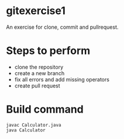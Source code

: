 # gitexercise1
An exercise for clone, commit and pullrequest.

# Steps to perform
 - clone the repository
 - create a new branch
 - fix all errors and add missing operators
 - create pull request

# Build command
	javac Calculator.java
	java Calculator
